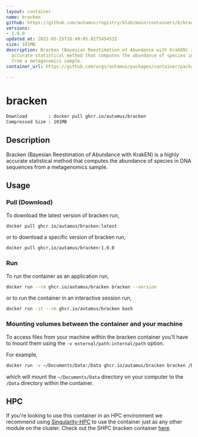 ```yaml
---
layout: container
name: bracken
github: https://github.com/autamus/registry/blob/main/containers/b/bracken/spack.yaml
versions:
- 1.0.0
updated_at: 2021-05-25T16:49:05.027545453Z
size: 101MB
description: Bracken (Bayesian Reestimation of Abundance with KrakEN) is a highly
  accurate statistical method that computes the abundance of species in DNA sequences
  from a metagenomics sample.
container_url: https://github.com/orgs/autamus/packages/container/package/bracken

---
```

# bracken
```bash 
Download        : docker pull ghcr.io/autamus/bracken
Compressed Size : 101MB
```

## Description
Bracken (Bayesian Reestimation of Abundance with KrakEN) is a highly accurate statistical method that computes the abundance of species in DNA sequences from a metagenomics sample.

## Usage
### Pull (Download)
To download the latest version of bracken run,

```bash
docker pull ghcr.io/autamus/bracken:latest
```

or to download a specific version of bracken run,

```bash
docker pull ghcr.io/autamus/bracken:1.0.0
```
### Run
To run the container as an application run,
```bash
docker run --rm ghcr.io/autamus/bracken bracken --version
```

or to run the container in an interactive session run,
```bash
docker run -it --rm ghcr.io/autamus/bracken bash
```

### Mounting volumes between the container and your machine
To access files from your machine within the bracken container you'll have to mount them using the `-v external/path:internal/path` option.

For example,
```bash
docker run -v ~/Documents/Data:/Data ghcr.io/autamus/bracken bracken /Data/myData.csv
```
which will mount the `~/Documents/Data` directory on your computer to the `/Data` directory within the container.

## HPC
If you're looking to use this container in an HPC environment we recommend using [Singularity-HPC](https://singularity-hpc.readthedocs.io) to use the container just as any other module on the cluster. Check out the SHPC bracken container [here](https://singularityhub.github.io/singularity-hpc/r/ghcr.io-autamus-bracken/).